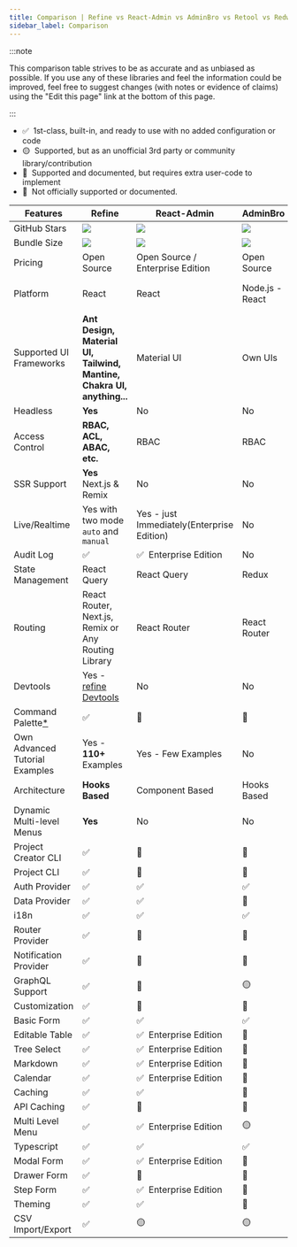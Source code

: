 ```yaml
---
title: Comparison | Refine vs React-Admin vs AdminBro vs Retool vs Redwood
sidebar_label: Comparison
---
```


:::note

This comparison table strives to be as accurate and as unbiased as possible. If you use any of these libraries and feel the information could be improved, feel free to suggest changes (with notes or evidence of claims) using the "Edit this page" link at the bottom of this page.

:::

- ✅ &nbsp;1st-class, built-in, and ready to use with no added configuration or code
- 🟡 &nbsp;Supported, but as an unofficial 3rd party or community library/contribution
- 🔶 &nbsp;Supported and documented, but requires extra user-code to implement
- 🛑 &nbsp;Not officially supported or documented.

| Features                             | Refine                                                                                               | React-Admin                                | AdminBro                         | Retool              | Redwood                                               |
| ------------------------------------ | ---------------------------------------------------------------------------------------------------- | ------------------------------------------ | -------------------------------- | ------------------- | ----------------------------------------------------- |
| GitHub Stars                         | [![][stars-refine]][gh-refine]                                                                       | [![][stars-react-admin]][gh-react-admin]   | [![][stars-adminjs]][gh-adminjs] | -                   | [![][stars-redwood]][gh-redwood]                      |
| Bundle Size                          | [![][bp-refine]][bpl-refine]                                                                         | [![][bp-react-admin]][bpl-react-admin]     | [![][bp-adminjs]][bpl-adminjs]   | -                   | [![][bp-redwood]][bpl-redwood]                        |
| Pricing                              | Open Source                                                                                          | Open Source / Enterprise Edition           | Open Source                      | SaaS                | Open Source                                           |
| Platform                             | React                                                                                                | React                                      | Node.js - React                  | Cloud / Self-hosted | React - Node                                          |
| Supported UI Frameworks              | **Ant Design, Material UI, Tailwind, Mantine, Chakra UI, anything...**                               | Material UI                                | Own UIs                          | Own UIs             | Tailwind, Chakra, Mantine, WindiCSS and custom styles |
| Headless                             | **Yes**                                                                                              | No                                         | No                               | No                  | No                                                    |
| Access Control                       | **RBAC, ACL, ABAC, etc.**                                                                            | RBAC                                       | RBAC                             | RBAC                | RBAC                                                  |
| SSR Support                          | **Yes** Next.js & Remix                                                                              | No                                         | No                               | No                  | No                                                    |
| Live/Realtime                        | Yes with two mode `auto` and `manual`                                                                | Yes - just Immediately(Enterprise Edition) | No                               | No                  | Yes, with api/webhooks                                |
| Audit Log                            | ✅                                                                                                   | ✅ &nbsp;Enterprise Edition                | No                               | Yes                 | Yes                                                   |
| State Management                     | React Query                                                                                          | React Query                                | Redux                            | -                   | Apollo GraphQL                                        |
| Routing                              | React Router, Next.js, Remix or Any Routing Library                                                  | React Router                               | React Router                     | -                   | @redwoodjs/router                                     |
| Devtools                             | Yes - [refine Devtools](https://github.com/refinedev/refine/blob/master/packages/devtools/README.md) | No                                         | No                               | No                  | Storybook, Pino, Jest                                 |
| Command Palette[\*][command-palette] | ✅                                                                                                   | 🛑                                         | 🛑                               | 🛑                  | 🛑                                                    |
| Own Advanced Tutorial Examples       | Yes - **110+** Examples                                                                              | Yes - Few Examples                         | No                               | No                  | Yes, Divided in Chapters                              |
| Architecture                         | **Hooks Based**                                                                                      | Component Based                            | Hooks Based                      | -                   | Component Based                                       |
| Dynamic Multi-level Menus            | **Yes**                                                                                              | No                                         | No                               | -                   | No                                                    |
| Project Creator CLI                  | ✅                                                                                                   | 🛑                                         | 🛑                               | 🛑                  | ✅                                                    |
| Project CLI                          | ✅                                                                                                   | 🛑                                         | 🛑                               | 🛑                  | ✅                                                    |
| Auth Provider                        | ✅                                                                                                   | ✅                                         | ✅                               | ✅                  | ✅                                                    |
| Data Provider                        | ✅                                                                                                   | ✅                                         | 🔶                               | ✅                  | ✅                                                    |
| i18n                                 | ✅                                                                                                   | ✅                                         | ✅                               | -                   | ✅                                                    |
| Router Provider                      | ✅                                                                                                   | 🛑                                         | 🛑                               | -                   | ✅                                                    |
| Notification Provider                | ✅                                                                                                   | 🛑                                         | 🛑                               | -                   | ✅                                                    |
| GraphQL Support                      | ✅                                                                                                   | 🔶                                         | 🟡                               | ✅                  | ✅                                                    |
| Customization                        | ✅                                                                                                   | 🔶                                         | 🔶                               | 🛑                  | 🔶                                                    |
| Basic Form                           | ✅                                                                                                   | ✅                                         | ✅                               | ✅                  | ✅                                                    |
| Editable Table                       | ✅                                                                                                   | ✅ &nbsp;Enterprise Edition                | 🛑                               | ✅                  | ✅                                                    |
| Tree Select                          | ✅                                                                                                   | ✅ &nbsp;Enterprise Edition                | 🛑                               | 🛑                  | 🛑                                                    |
| Markdown                             | ✅                                                                                                   | ✅ &nbsp;Enterprise Edition                | 🛑                               | ✅                  | 🔶                                                    |
| Calendar                             | ✅                                                                                                   | ✅ &nbsp;Enterprise Edition                | 🛑                               | ✅                  | 🛑                                                    |
| Caching                              | ✅                                                                                                   | ✅                                         | 🛑                               | 🛑                  | ✅                                                    |
| API Caching                          | ✅                                                                                                   | 🛑                                         | 🛑                               | 🛑                  | ✅                                                    |
| Multi Level Menu                     | ✅                                                                                                   | ✅ &nbsp;Enterprise Edition                | 🟡                               | ✅                  | 🛑                                                    |
| Typescript                           | ✅                                                                                                   | ✅                                         | ✅                               | -                   | ✅                                                    |
| Modal Form                           | ✅                                                                                                   | ✅ &nbsp;Enterprise Edition                | 🛑                               | ✅                  | ✅                                                    |
| Drawer Form                          | ✅                                                                                                   | 🔶                                         | 🛑                               | 🛑                  | 🛑                                                    |
| Step Form                            | ✅                                                                                                   | ✅ &nbsp;Enterprise Edition                | 🛑                               | 🛑                  | 🛑                                                    |
| Theming                              | ✅                                                                                                   | ✅                                         | 🔶                               | ✅                  | 🔶                                                    |
| CSV Import/Export                    | ✅                                                                                                   | 🟡                                         | 🟡                               | ✅                  | 🛑                                                    |

<!-- -->

[stars-refine]: https://img.shields.io/github/stars/refinedev/refine?label=%F0%9F%8C%9F
[gh-refine]: https://github.com/refinedev/refine
[bpl-refine]: https://bundlephobia.com/result?p=@refinedev/core
[bp-refine]: https://badgen.net/bundlephobia/minzip/@refinedev/core?label=💾
[command-palette]: /docs/examples/command-palette.md

<!-- -->

[stars-react-admin]: https://img.shields.io/github/stars/marmelab/react-admin?label=%F0%9F%8C%9F
[gh-react-admin]: https://github.com/marmelab/react-admin
[bpl-react-admin]: https://bundlephobia.com/result?p=react-admin
[bp-react-admin]: https://badgen.net/bundlephobia/minzip/react-admin?label=💾

<!-- -->

[adminjs]: https://adminbro.com/index.html
[stars-adminjs]: https://img.shields.io/github/stars/SoftwareBrothers/adminjs?label=%F0%9F%8C%9F
[gh-adminjs]: https://github.com/SoftwareBrothers/adminjs
[bpl-adminjs]: https://bundlephobia.com/result?p=admin-bro
[bp-adminjs]: https://badgen.net/bundlephobia/minzip/admin-bro?label=💾

<!-- -->

[stars-redwood]: https://img.shields.io/github/stars/redwoodjs/redwood?label=%F0%9F%8C%9F
[gh-redwood]: https://github.com/redwoodjs/redwood
[bpl-redwood]: https://bundlephobia.com/result?p=@redwoodjs/core
[bp-redwood]: https://badgen.net/bundlephobia/minzip/@redwoodjs/core?label=💾
